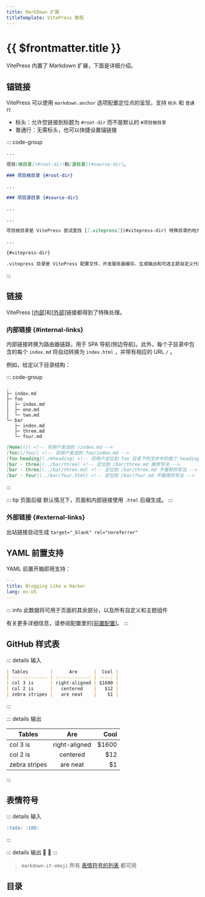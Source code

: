 ```yaml
---
title: MarkDown 扩展
titleTemplate: VitePress 教程
---
```


# {{ $frontmatter.title }}

VitePress 内置了 Markdown 扩展，下面是详细介绍。

## 锚链接

VitePress 可以使用 `markdown.anchor` 选项配置定位点的呈现，支持 `标头` 和 `普通行`

-   标头：允许您链接到标题为 `#root-dir` 而不是默认的 `#项目根目录`
-   普通行：无需标头，也可以快捷设置锚链接

::: code-group

```md [标头]
...

项目[根目录](#root-dir)和[源目录](#source-dir)。

### 项目根目录 {#root-dir}

...

### 项目源目录 {#source-dir}

...
```

```md [普通行]
...

项目根目录是 VitePress 尝试查找 [[.vitepress]](#vitepress-dir) 特殊目录的地方。

...

{#vitepress-dir}

.vitepress 目录是 VitePress 配置文件、开发服务器缓存、生成输出和可选主题自定义代码的默认保留位置
```

:::

## 链接

VitePress [[内部]](#internal-links)和[[外部]](#external-links)链接都得到了特殊处理。

### 内部链接 {#internal-links}

内部链接转换为路由器链路，用于 SPA 导航(侧边导航)。此外，每个子目录中包含的每个 `index.md` 将自动转换为 `index.html` ，并带有相应的 URL `/` 。

例如，给定以下目录结构：

::: code-group

```text [目录结构]
.
├─ index.md
├─ foo
│  ├─ index.md
│  ├─ one.md
│  └─ two.md
└─ bar
   ├─ index.md
   ├─ three.md
   └─ four.md
```

```md [foo/one.md]
[Home](/) <!-- 将用户发送到 /index.md -->
[foo](/foo/) <!-- 将用户发送到 foo/index.md -->
[foo heading](./#heading) <!-- 将用户定位到 foo 目录下的文件中的首个 heading 标题 -->
[bar - three](../bar/three) <!-- 定位到 /bar/three.md 推荐写法 -->
[bar - three](../bar/three.md) <!-- 定位到 /bar/three.md 不推荐的写法 -->
[bar - four](../bar/four.html) <!-- 定位到 /bar/four.md 不推荐的写法 -->
```

:::

::: tip 页面后缀
默认情况下，页面和内部链接使用 `.html` 后缀生成。
:::

### 外部链接 {#external-links}

出站链接自动生成 `target="_blank" rel="noreferrer"`

## YAML 前置支持

YAML 前置开箱即用支持：

```yaml
---
title: Blogging Like a Hacker
lang: en-US
---
```

::: info
此数据将可用于页面的其余部分，以及所有自定义和主题组件

有关更多详细信息，请参阅配置里的[[前置配置]](../config#frontmatter-config)。
:::

## GitHub 样式表

::: details 输入

```md
| Tables        |      Are      |  Cool |
| ------------- | :-----------: | ----: |
| col 3 is      | right-aligned | $1600 |
| col 2 is      |   centered    |   $12 |
| zebra stripes |   are neat    |    $1 |
```

:::

::: details 输出

| Tables        |      Are      |  Cool |
| ------------- | :-----------: | ----: |
| col 3 is      | right-aligned | $1600 |
| col 2 is      |   centered    |   $12 |
| zebra stripes |   are neat    |    $1 |

:::

## 表情符号

::: details 输入

```md
:tada: :100:
```

:::

::: details 输出
:tada: :100:
:::

> `markdown-it-emoji` 所有 [表情符号的列表](./emoji) 都可用

## 目录
